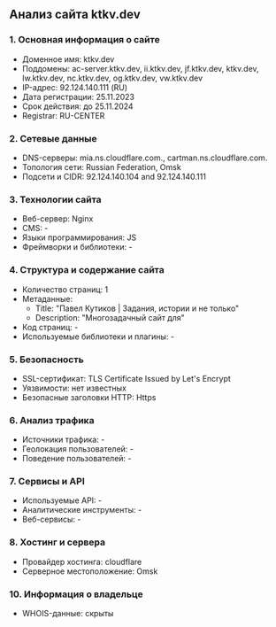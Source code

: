 ## Анализ сайта ktkv.dev

### 1. Основная информация о сайте

* Доменное имя: ktkv.dev
* Поддомены: ac-server.ktkv.dev, ii.ktkv.dev, jf.ktkv.dev, ktkv.dev, lw.ktkv.dev, nc.ktkv.dev, og.ktkv.dev, vw.ktkv.dev
* IP-адрес: 92.124.140.111 (RU)
* Дата регистрации: 25.11.2023
* Срок действия: до 25.11.2024
* Registrar: RU-CENTER

### 2. Сетевые данные

* DNS-серверы: mia.ns.cloudflare.com., cartman.ns.cloudflare.com. 
* Топология сети: Russian Federation, Omsk
* Подсети и CIDR: 92.124.140.104 and 92.124.140.111

### 3. Технологии сайта

* Веб-сервер: Nginx
* CMS: -
* Языки программирования: JS
* Фреймворки и библиотеки: -

### 4. Структура и содержание сайта

* Количество страниц: 1
* Метаданные:
    * Title: "Павел Кутиков | Задания, истории и не только"
    * Description: "Многозадачный сайт для"
* Код страниц: -
* Используемые библиотеки и плагины: -

### 5. Безопасность

* SSL-сертификат: TLS Certificate Issued by Let's Encrypt
* Уязвимости: нет известных
* Безопасные заголовки HTTP: Https

### 6. Анализ трафика

* Источники трафика: -
* Геолокация пользователей: -
* Поведение пользователей: -

### 7. Сервисы и API

* Используемые API: -
* Аналитические инструменты: -
* Веб-сервисы: -

### 8. Хостинг и сервера

* Провайдер хостинга: cloudflare
* Серверное местоположение: Omsk

### 10. Информация о владельце

* WHOIS-данные: скрыты 
